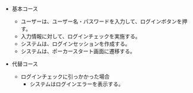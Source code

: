 - 基本コース
	- ユーザーは、ユーザー名・パスワードを入力して、ログインボタンを押す。
	- 入力情報に対して、ログインチェックを実施する。
	- システムは、ログインセッションを作成する。
	- システムは、ポーカースタート画面に遷移する。

- 代替コース
  - ログインチェックに引っかかった場合
    - システムはログインエラーを表示する。

